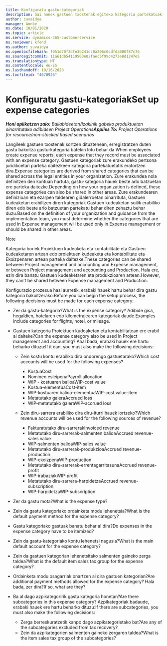 ```yaml
---
title: Konfiguratu gastu-kategoriak
description: Gai honek gastuen txostenak egiteko kategoria partekatuak eta kategoria partekatuak konfiguratzeko moduari buruzko informazioa eskaintzen du.
author: suvaidya
manager: Annbe
ms.date: 10/01/2020
ms.topic: article
ms.service: dynamics-365-customerservice
ms.reviewer: kfend
ms.author: suvaidya
ms.openlocfilehash: f051d70f3dfe3b241dc0a206c0cdfda000f87c76
ms.sourcegitcommit: 11a61db54119503e82faec5f99c4273e8d1247e5
ms.translationtype: HT
ms.contentlocale: eu-ES
ms.lasthandoff: 10/16/2020
ms.locfileid: "4070926"
---
```

# <a name="set-up-expense-categories"></a><span data-ttu-id="b4a13-103">Konfiguratu gastu-kategoriak</span><span class="sxs-lookup"><span data-stu-id="b4a13-103">Set up expense categories</span></span>

<span data-ttu-id="b4a13-104">_**Honi aplikatzen zaio:** Baliabideetan/Izakinik gabeko produktuetan oinarritutako adibideen Project Operations_</span><span class="sxs-lookup"><span data-stu-id="b4a13-104">_**Applies To:** Project Operations for resource/non-stocked based scenarios_</span></span>

<span data-ttu-id="b4a13-105">Langileek gastuen txostenak sortzen dituztenean, erregistratzen duten gastu bakoitza gastu-kategoria batekin lotu behar da.</span><span class="sxs-lookup"><span data-stu-id="b4a13-105">When employees create expense reports, each expense that they record must be associated with an expense category.</span></span> <span data-ttu-id="b4a13-106">Gastuen kategoriak zure erakundeko pertsona juridikoetan parteka daitezkeen kategoria partekatuetatik eratortzen dira.</span><span class="sxs-lookup"><span data-stu-id="b4a13-106">Expense categories are derived from shared categories that can be shared across the legal entities in your organization.</span></span> <span data-ttu-id="b4a13-107">Zure erakundea nola definitzen den kontuan hartuta, gastu-kategoria hauek beste arlo batzuetan ere parteka daitezke.</span><span class="sxs-lookup"><span data-stu-id="b4a13-107">Depending on how your organization is defined, these expense categories can also be shared in other areas.</span></span> <span data-ttu-id="b4a13-108">Zure erakundearen definizioan eta ezarpen taldearen gidalerroetan oinarrituta, Gastuen kudeaketan erabiltzen diren kategoriak Gastuen kudeaketan soilik erabiliko diren edo beste arlo batzuetan partekatu behar diren zehaztu behar duzu.</span><span class="sxs-lookup"><span data-stu-id="b4a13-108">Based on the definition of your organization and guidance from the implementation team, you must determine whether the categories that are used in Expense management will be used only in Expense management or should be shared in other areas.</span></span>

> [!NOTE]
> <span data-ttu-id="b4a13-109">Kategoria horiek Proiektuen kudeaketa eta kontabilitate eta Gastuen kudeaketaren artean edo proiektuen kudeaketa eta kontabilitate eta Ekoizpenaren artean parteka daitezke.</span><span class="sxs-lookup"><span data-stu-id="b4a13-109">These categories can be shared between Project management and accounting and Expense management, or between Project management and accounting and Production.</span></span> <span data-ttu-id="b4a13-110">Hala ere, ezin dira banatu Gastuen kudeaketaren eta produkzioaren artean.</span><span class="sxs-lookup"><span data-stu-id="b4a13-110">However, they can't be shared between Expense management and Production.</span></span>

<span data-ttu-id="b4a13-111">Konfigurazio prozesua hasi aurretik, erabaki hauek hartu behar dira gastu kategoria bakoitzerako:</span><span class="sxs-lookup"><span data-stu-id="b4a13-111">Before you can begin the setup process, the following decisions must be made for each expense category:</span></span>

- <span data-ttu-id="b4a13-112">Zer da gastu-kategoria?</span><span class="sxs-lookup"><span data-stu-id="b4a13-112">What is the expense category?</span></span> <span data-ttu-id="b4a13-113">Adibide gisa, hegaldien, hotelaren edo kilometrajearen kategoriak daude.</span><span class="sxs-lookup"><span data-stu-id="b4a13-113">Examples include categories for flights, hotel, or mileage.</span></span>
- <span data-ttu-id="b4a13-114">Gastuen kategoria Proiektuen kudeaketan eta kontabilitatean ere erabil al daiteke?</span><span class="sxs-lookup"><span data-stu-id="b4a13-114">Can the expense category also be used in Project management and accounting?</span></span> <span data-ttu-id="b4a13-115">Ahal bada, erabaki hauek ere hartu beharko dituzu:</span><span class="sxs-lookup"><span data-stu-id="b4a13-115">If it can, you must also make the following decisions:</span></span>

    - <span data-ttu-id="b4a13-116">Zein kostu kontu erabiliko dira ondorengo gastuetarako?</span><span class="sxs-lookup"><span data-stu-id="b4a13-116">Which cost accounts will be used for the following expenses?</span></span>

        - <span data-ttu-id="b4a13-117">Kostua</span><span class="sxs-lookup"><span data-stu-id="b4a13-117">Cost</span></span>
        - <span data-ttu-id="b4a13-118">Nominen esleipena</span><span class="sxs-lookup"><span data-stu-id="b4a13-118">Payroll allocation</span></span>
        - <span data-ttu-id="b4a13-119">WIP - kostuaren balioa</span><span class="sxs-lookup"><span data-stu-id="b4a13-119">WIP-cost value</span></span>
        - <span data-ttu-id="b4a13-120">Kostua-elementua</span><span class="sxs-lookup"><span data-stu-id="b4a13-120">Cost-item</span></span>
        - <span data-ttu-id="b4a13-121">WIP-kostuaren balioa-elementua</span><span class="sxs-lookup"><span data-stu-id="b4a13-121">WIP-cost value-item</span></span>
        - <span data-ttu-id="b4a13-122">Metatutako galera</span><span class="sxs-lookup"><span data-stu-id="b4a13-122">Accrued loss</span></span>
        - <span data-ttu-id="b4a13-123">WIP-metatutako galera</span><span class="sxs-lookup"><span data-stu-id="b4a13-123">WIP-accrued loss</span></span>

    - <span data-ttu-id="b4a13-124">Zein diru-sarrera erabiliko dira diru-iturri hauek lortzeko?</span><span class="sxs-lookup"><span data-stu-id="b4a13-124">Which revenue accounts will be used for the following sources of revenue?</span></span>

        - <span data-ttu-id="b4a13-125">Fakturatutako diru-sarrerak</span><span class="sxs-lookup"><span data-stu-id="b4a13-125">Invoiced revenue</span></span>
        - <span data-ttu-id="b4a13-126">Metatutako diru-sarrerak-salmenten balioa</span><span class="sxs-lookup"><span data-stu-id="b4a13-126">Accrued revenue-sales value</span></span>
        - <span data-ttu-id="b4a13-127">WIP-salmenten balioa</span><span class="sxs-lookup"><span data-stu-id="b4a13-127">WIP-sales value</span></span>
        - <span data-ttu-id="b4a13-128">Metatutako diru-sarrerak-produkzioa</span><span class="sxs-lookup"><span data-stu-id="b4a13-128">Accrued revenue-production</span></span>
        - <span data-ttu-id="b4a13-129">WIP-ekoizpena</span><span class="sxs-lookup"><span data-stu-id="b4a13-129">WIP-production</span></span>
        - <span data-ttu-id="b4a13-130">Metatutako diru-sarrerak-errentagarritasuna</span><span class="sxs-lookup"><span data-stu-id="b4a13-130">Accrued revenue-profit</span></span>
        - <span data-ttu-id="b4a13-131">WIP-irabaziak</span><span class="sxs-lookup"><span data-stu-id="b4a13-131">WIP-profit</span></span>
        - <span data-ttu-id="b4a13-132">Metatutako diru-sarrera-harpidetza</span><span class="sxs-lookup"><span data-stu-id="b4a13-132">Accrued revenue-subscription</span></span>
        - <span data-ttu-id="b4a13-133">WIP-harpidetza</span><span class="sxs-lookup"><span data-stu-id="b4a13-133">WIP-subscription</span></span>

- <span data-ttu-id="b4a13-134">Zer da gastu mota?</span><span class="sxs-lookup"><span data-stu-id="b4a13-134">What is the expense type?</span></span>
- <span data-ttu-id="b4a13-135">Zein da gastu kategoriako ordainketa modu lehenetsia?</span><span class="sxs-lookup"><span data-stu-id="b4a13-135">What is the default payment method for the expense category?</span></span>
- <span data-ttu-id="b4a13-136">Gastu kategoriako gastuak banatu behar al dira?</span><span class="sxs-lookup"><span data-stu-id="b4a13-136">Do expenses in the expense category have to be itemized?</span></span>
- <span data-ttu-id="b4a13-137">Zein da gastu-kategoriako kontu lehenetsi nagusia?</span><span class="sxs-lookup"><span data-stu-id="b4a13-137">What is the main default account for the expense category?</span></span>
- <span data-ttu-id="b4a13-138">Zein da gastuen kategorian lehenetsitako salmenten gaineko zerga taldea?</span><span class="sxs-lookup"><span data-stu-id="b4a13-138">What is the default item sales tax group for the expense category?</span></span>
- <span data-ttu-id="b4a13-139">Ordainketa modu osagarriak onartzen al dira gastuen kategorian?</span><span class="sxs-lookup"><span data-stu-id="b4a13-139">Are additional payment methods allowed for the expense category?</span></span> <span data-ttu-id="b4a13-140">Hala bada, zer dira?</span><span class="sxs-lookup"><span data-stu-id="b4a13-140">If so, what are they?</span></span>
- <span data-ttu-id="b4a13-141">Ba al dago azpikategoririk gastu kategoria honetan?</span><span class="sxs-lookup"><span data-stu-id="b4a13-141">Are there subcategories in this expense category?</span></span> <span data-ttu-id="b4a13-142">Azpikategoriak badaude, erabaki hauek ere hartu beharko dituzu:</span><span class="sxs-lookup"><span data-stu-id="b4a13-142">If there are subcategories, you must also make the following decisions:</span></span>

    - <span data-ttu-id="b4a13-143">Zerga berreskuratzetik kanpo dago azpikategorietako bat?</span><span class="sxs-lookup"><span data-stu-id="b4a13-143">Are any of the subcategories excluded from tax recovery?</span></span>
    - <span data-ttu-id="b4a13-144">Zein da azpikategorien salmenten gaineko zergaren taldea?</span><span class="sxs-lookup"><span data-stu-id="b4a13-144">What is the item sales tax group of the subcategories?</span></span>
